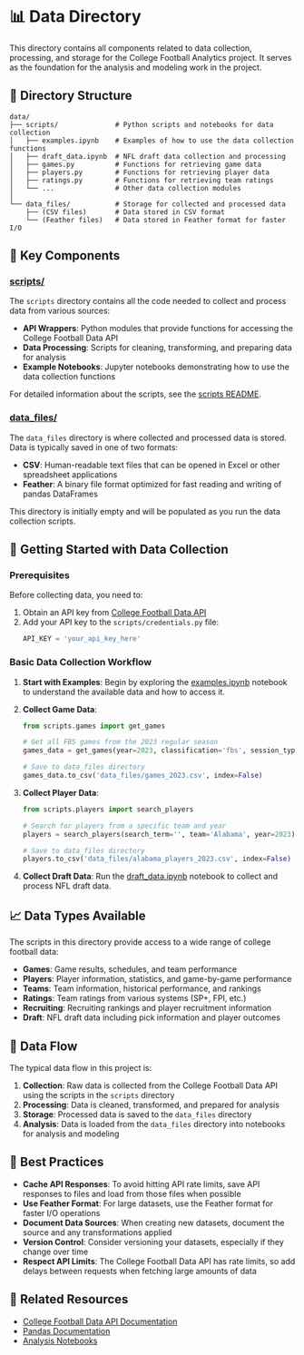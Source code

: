 # 📊 Data Directory

This directory contains all components related to data collection, processing, and storage for the College Football Analytics project. It serves as the foundation for the analysis and modeling work in the project.

## 📁 Directory Structure

```
data/
├── scripts/              # Python scripts and notebooks for data collection
│   ├── examples.ipynb    # Examples of how to use the data collection functions
│   ├── draft_data.ipynb  # NFL draft data collection and processing
│   ├── games.py          # Functions for retrieving game data
│   ├── players.py        # Functions for retrieving player data
│   ├── ratings.py        # Functions for retrieving team ratings
│   └── ...               # Other data collection modules
│
└── data_files/           # Storage for collected and processed data
    ├── (CSV files)       # Data stored in CSV format
    └── (Feather files)   # Data stored in Feather format for faster I/O
```

## 🔑 Key Components

### [scripts/](scripts/)

The `scripts` directory contains all the code needed to collect and process data from various sources:

- **API Wrappers**: Python modules that provide functions for accessing the College Football Data API
- **Data Processing**: Scripts for cleaning, transforming, and preparing data for analysis
- **Example Notebooks**: Jupyter notebooks demonstrating how to use the data collection functions

For detailed information about the scripts, see the [scripts README](scripts/readme.md).

### [data_files/](data_files/)

The `data_files` directory is where collected and processed data is stored. Data is typically saved in one of two formats:

- **CSV**: Human-readable text files that can be opened in Excel or other spreadsheet applications
- **Feather**: A binary file format optimized for fast reading and writing of pandas DataFrames

This directory is initially empty and will be populated as you run the data collection scripts.

## 🚀 Getting Started with Data Collection

### Prerequisites

Before collecting data, you need to:

1. Obtain an API key from [College Football Data API](https://apinext.collegefootballdata.com)
2. Add your API key to the `scripts/credentials.py` file:
   ```python
   API_KEY = 'your_api_key_here'
   ```

### Basic Data Collection Workflow

1. **Start with Examples**: Begin by exploring the [examples.ipynb](scripts/examples.ipynb) notebook to understand the available data and how to access it.

2. **Collect Game Data**:
   ```python
   from scripts.games import get_games
   
   # Get all FBS games from the 2023 regular season
   games_data = get_games(year=2023, classification='fbs', session_type='regular')
   
   # Save to data_files directory
   games_data.to_csv('data_files/games_2023.csv', index=False)
   ```

3. **Collect Player Data**:
   ```python
   from scripts.players import search_players
   
   # Search for players from a specific team and year
   players = search_players(search_term='', team='Alabama', year=2023)
   
   # Save to data_files directory
   players.to_csv('data_files/alabama_players_2023.csv', index=False)
   ```

4. **Collect Draft Data**: Run the [draft_data.ipynb](scripts/draft_data.ipynb) notebook to collect and process NFL draft data.

## 📈 Data Types Available

The scripts in this directory provide access to a wide range of college football data:

- **Games**: Game results, schedules, and team performance
- **Players**: Player information, statistics, and game-by-game performance
- **Teams**: Team information, historical performance, and rankings
- **Ratings**: Team ratings from various systems (SP+, FPI, etc.)
- **Recruiting**: Recruiting rankings and player recruitment information
- **Draft**: NFL draft data including pick information and player outcomes

## 🔄 Data Flow

The typical data flow in this project is:

1. **Collection**: Raw data is collected from the College Football Data API using the scripts in the `scripts` directory
2. **Processing**: Data is cleaned, transformed, and prepared for analysis
3. **Storage**: Processed data is saved to the `data_files` directory
4. **Analysis**: Data is loaded from the `data_files` directory into notebooks for analysis and modeling

## 📝 Best Practices

- **Cache API Responses**: To avoid hitting API rate limits, save API responses to files and load from those files when possible
- **Use Feather Format**: For large datasets, use the Feather format for faster I/O operations
- **Document Data Sources**: When creating new datasets, document the source and any transformations applied
- **Version Control**: Consider versioning your datasets, especially if they change over time
- **Respect API Limits**: The College Football Data API has rate limits, so add delays between requests when fetching large amounts of data

## 🔗 Related Resources

- [College Football Data API Documentation](https://apinext.collegefootballdata.com)
- [Pandas Documentation](https://pandas.pydata.org/docs/)
- [Analysis Notebooks](../notebooks/)
